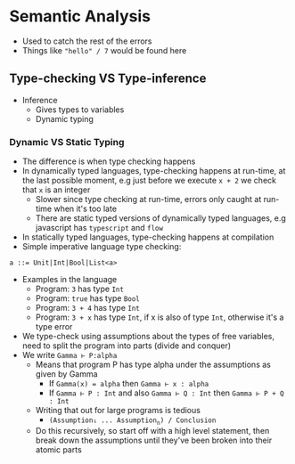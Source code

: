 # Semantic Analysis

- Used to catch the rest of the errors
- Things like `"hello" / 7` would be found here

## Type-checking VS Type-inference

- Inference
  - Gives types to variables
  - Dynamic typing

### Dynamic VS Static Typing

- The difference is when type checking happens
- In dynamically typed languages, type-checking happens at run-time, at the last possible moment, e.g just before we execute `x + 2` we check that `x` is an integer
  - Slower since type checking at run-time, errors only caught at run-time when it's too late
  - There are static typed versions of dynamically typed languages, e.g javascript has `typescript` and `flow`
- In statically typed languages, type-checking happens at compilation
- Simple imperative language type checking:

```text
a ::= Unit|Int|Bool|List<a>
```

- Examples in the language
  - Program: `3` has type `Int`
  - Program: `true` has type `Bool`
  - Program: `3 + 4` has type `Int`
  - Program: `3 + x` has type `Int`, if x is also of type `Int`, otherwise it's a type error
- We type-check using assumptions about the types of free variables, need to split the program into parts (divide and conquer)
- We write `Gamma ⊢ P:alpha`
  - Means that program P has type alpha under the assumptions as given by Gamma
    - If `Gamma(x) = alpha` then `Gamma ⊢ x : alpha`
    - If `Gamma ⊢ P : Int` and also `Gamma ⊢ Q : Int` then `Gamma ⊢ P + Q : Int`
  - Writing that out for large programs is tedious
    - `(Assumption₁ ... Assumption`<sub>`n`</sub>`) / Conclusion`
  - Do this recursively, so start off with a high level statement, then break down the assumptions until they've been broken into their atomic parts

